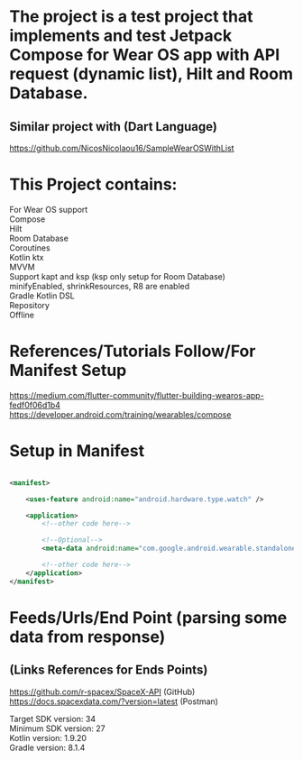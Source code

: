 # The project is a test project that implements and test Jetpack Compose for Wear OS app with API request (dynamic list), Hilt and Room Database.

## Similar project with (Dart Language)
https://github.com/NicosNicolaou16/SampleWearOSWithList <br />

# This Project contains:
For Wear OS support <br />
Compose <br />
Hilt <br />
Room Database <br />
Coroutines <br />
Kotlin ktx <br />
MVVM <br />
Support kapt and ksp (ksp only setup for Room Database) <br />
minifyEnabled, shrinkResources, R8 are enabled <br />
Gradle Kotlin DSL <br />
Repository <br />
Offline <br />

# References/Tutorials Follow/For Manifest Setup
https://medium.com/flutter-community/flutter-building-wearos-app-fedf0f06d1b4 <br />
https://developer.android.com/training/wearables/compose <br />

# Setup in Manifest
```xml

<manifest>

    <uses-feature android:name="android.hardware.type.watch" />

    <application>
        <!--other code here-->

        <!--Optional-->
        <meta-data android:name="com.google.android.wearable.standalone" android:value="true" />

        <!--other code here-->
    </application>
</manifest>
```

# Feeds/Urls/End Point (parsing some data from response)
## (Links References for Ends Points)
https://github.com/r-spacex/SpaceX-API (GitHub) <br />
https://docs.spacexdata.com/?version=latest (Postman) <br />

Target SDK version: 34 <br />
Minimum SDK version: 27 <br />
Kotlin version: 1.9.20 <br />
Gradle version: 8.1.4 <br />